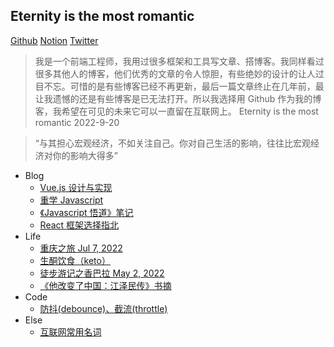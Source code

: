 ## Eternity is the most romantic

[Github](https://github.com/exposir) [Notion](https://exposir.notion.site) [Twitter](https://twitter.com/ExposirM)

> 我是一个前端工程师，我用过很多框架和工具写文章、搭博客。我同样看过很多其他人的博客，他们优秀的文章的令人惊胆，有些绝妙的设计的让人过目不忘。可惜的是有些博客已经不再更新，最后一篇文章终止在几年前，最让我遗憾的还是有些博客是已无法打开。所以我选择用 Github 作为我的博客，我希望在可见的未来它可以一直留在互联网上。 Eternity is the most romantic 2022-9-20

> “与其担心宏观经济，不如关注自己。你对自己生活的影响，往往比宏观经济对你的影响大得多”

- Blog
  - [Vue.js 设计与实现](https://github.com/exposir/exposir.github.io/discussions/17)
  - [重学 Javascript](https://github.com/exposir/exposir.github.io/discussions/22)
  - [《Javascript 悟道》笔记](https://github.com/exposir/exposir.github.io/discussions/23)
  - [React 框架选择指北](https://github.com/exposir/exposir.github.io/discussions/18)
- Life
  - [重庆之旅 Jul 7, 2022](https://github.com/exposir/exposir.github.io/discussions/14)
  - [生酮饮食（keto）](https://github.com/exposir/exposir.github.io/discussions/19)
  - [徒步游记之香巴拉 May 2, 2022](https://github.com/exposir/exposir.github.io/discussions/20)
  - [《他改变了中国：江泽民传》书摘](https://github.com/exposir/exposir.github.io/discussions/21)
- Code
  - [防抖(debounce)、截流(throttle)](https://github.com/exposir/exposir.github.io/discussions/15)
- Else
  - [互联网常用名词](https://github.com/exposir/exposir.github.io/discussions/16)
